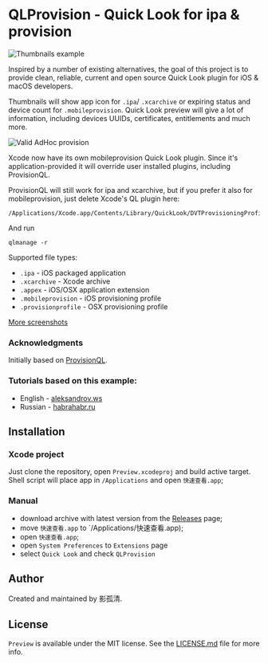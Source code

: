 # QLProvision - Quick Look for ipa & provision


![Thumbnails example](https://raw.github.com/yingguqing/Preview/master/Screenshots/1.png)

Inspired by a number of existing alternatives, the goal of this project is to provide clean, reliable, current and open source Quick Look plugin for iOS & macOS developers.

Thumbnails will show app icon for `.ipa`/ `.xcarchive` or expiring status and device count for `.mobileprovision`. Quick Look preview will give a lot of information, including devices UUIDs, certificates, entitlements and much more.

![Valid AdHoc provision](https://raw.github.com/yingguqing/Preview/master/Screenshots/2.png)

Xcode now have its own mobileprovision Quick Look plugin. Since it's application-provided it will override user installed plugins, including ProvisionQL.

ProvisionQL will still work for ipa and xcarchive, but if you prefer it also for mobileprovision, just delete Xcode's QL plugin here:

```
/Applications/Xcode.app/Contents/Library/QuickLook/DVTProvisioningProfileQuicklookGenerator.qlgenerator
```
And run

```
qlmanage -r
```

Supported file types:

* `.ipa` - iOS packaged application
* `.xcarchive` - Xcode archive
* `.appex` - iOS/OSX application extension
* `.mobileprovision` - iOS provisioning profile
* `.provisionprofile` - OSX provisioning profile

[More screenshots](https://github.com/yingguqing/Preview/blob/master/Screenshots/README.md)

### Acknowledgments

Initially based on [ProvisionQL](https://github.com/yingguqing/Preview).

### Tutorials based on this example:

* English - [aleksandrov.ws](https://aleksandrov.ws/2014/02/25/osx-quick-look-plugin-development/)
* Russian - [habrahabr.ru](https://habrahabr.ru/post/208552/)

## Installation

### Xcode project

Just clone the repository, open `Preview.xcodeproj` and build active target. Shell script will place app in `/Applications` and open `快速查看.app`;

### Manual

* download archive with latest version from the [Releases](https://github.com/yingguqing/Preview/releases/latest) page;
* move `快速查看.app` to `/Applications/快速查看.app);
* open `快速查看.app`;
* open `System Preferences` to `Extensions` page
* select `Quick Look` and check `QLProvision`

## Author

Created and maintained by 影孤清.

## License

`Preview` is available under the MIT license. See the [LICENSE.md](LICENSE.md) file for more info.
